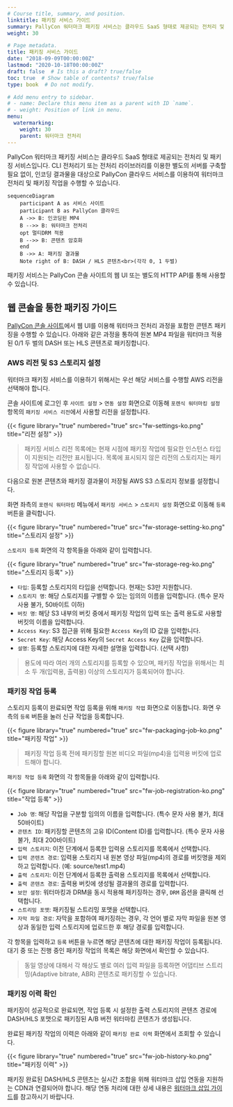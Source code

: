 ```yaml
---
# Course title, summary, and position.
linktitle: 패키징 서비스 가이드
summary: PallyCon 워터마크 패키징 서비스는 클라우드 SaaS 형태로 제공되는 전처리 및 패키징 서비스입니다.
weight: 30

# Page metadata.
title: 패키징 서비스 가이드
date: "2018-09-09T00:00:00Z"
lastmod: "2020-10-18T00:00:00Z"
draft: false  # Is this a draft? true/false
toc: true  # Show table of contents? true/false
type: book  # Do not modify.

# Add menu entry to sidebar.
# - name: Declare this menu item as a parent with ID `name`.
# - weight: Position of link in menu.
menu:
  watermarking:
    weight: 30
    parent: 워터마크 전처리
---
```


PallyCon 워터마크 패키징 서비스는 클라우드 SaaS 형태로 제공되는 전처리 및 패키징 서비스입니다. CLI 전처리기 또는 전처리 라이브러리를 이용한 별도의 서버를 구축할 필요 없이, 인코딩 결과물을 대상으로 PallyCon 클라우드 서비스를 이용하여 워터마크 전처리 및 패키징 작업을 수행할 수 있습니다.

```mermaid
sequenceDiagram
    participant A as 서비스 사이트
    participant B as PallyCon 클라우드
    A ->> B: 인코딩된 MP4
    B -->> B: 워터마크 전처리
    opt 멀티DRM 적용
    B -->> B: 콘텐츠 암호화
    end
    B ->> A: 패키징 결과물
    Note right of B: DASH / HLS 콘텐츠<br>(각각 0, 1 두벌)
```

패키징 서비스는 PallyCon 콘솔 사이트의 웹 UI 또는 별도의 HTTP API를 통해 사용할 수 있습니다.

## 웹 콘솔을 통한 패키징 가이드

[PallyCon 콘솔 사이트](https://console.pallycon.com)에서 웹 UI를 이용해 워터마크 전처리 과정을 포함한 콘텐츠 패키징을 수행할 수 있습니다. 아래와 같은 과정을 통하여 원본 MP4 파일을 워터마크 적용된 0/1 두 벌의 DASH 또는 HLS 콘텐츠로 패키징합니다.

### AWS 리전 및 S3 스토리지 설정

워터마크 패키징 서비스를 이용하기 위해서는 우선 해당 서비스를 수행할 AWS 리전을 선택해야 합니다. 

콘솔 사이트에 로그인 후 `사이트 설정` > `연동 설정` 화면으로 이동해 `포렌식 워터마킹 설정` 항목의 `패키징 서비스 리전`에서 사용할 리전을 설정합니다.

{{< figure library="true" numbered="true" src="fw-settings-ko.png" title="리전 설정" >}}

> 패키징 서비스 리전 목록에는 현재 시점에 패키징 작업에 필요한 인스턴스 타입이 지원되는 리전만 표시됩니다. 목록에 표시되지 않은 리전의 스토리지는 패키징 작업에 사용할 수 없습니다.

다음으로 원본 콘텐츠와 패키징 결과물이 저장될 AWS S3 스토리지 정보를 설정합니다.

화면 좌측의 `포렌식 워터마킹` 메뉴에서 `패키징 서비스` > `스토리지 설정` 화면으로 이동해 `등록` 버튼을 클릭합니다.

{{< figure library="true" numbered="true" src="fw-storage-setting-ko.png" title="스토리지 설정" >}}

`스토리지 등록` 화면의 각 항목들을 아래와 같이 입력합니다.

{{< figure library="true" numbered="true" src="fw-storage-reg-ko.png" title="스토리지 등록" >}}

- `타입`: 등록할 스토리지의 타입을 선택합니다. 현재는 S3만 지원합니다.
- `스토리지 명`: 해당 스토리지를 구별할 수 있는 임의의 이름을 입력합니다. (특수 문자 사용 불가, 50바이트 이하)
- `버킷 명`: 해당 S3 내부의 버킷 중에서 패키징 작업의 입력 또는 출력 용도로 사용할 버킷의 이름을 입력합니다.
- `Access Key`: S3 접근을 위해 필요한 `Access Key`의 ID 값을 입력합니다.
- `Secret Key`: 해당 Access Key의 `Secret Access Key` 값을 입력합니다.
- `설명`: 등록할 스토리지에 대한 자세한 설명을 입력합니다. (선택 사항)

> 용도에 따라 여러 개의 스토리지를 등록할 수 있으며, 패키징 작업을 위해서는 최소 두 개(입력용, 출력용) 이상의 스토리지가 등록되어야 합니다.

### 패키징 작업 등록

스토리지 등록이 완료되면 작업 등록을 위해 `패키징 작업` 화면으로 이동합니다. 화면 우측의 `등록` 버튼을 눌러 신규 작업을 등록합니다.

{{< figure library="true" numbered="true" src="fw-packaging-job-ko.png" title="패키징 작업" >}}

> 패키징 작업 등록 전에 패키징할 원본 비디오 파일(mp4)을 입력용 버킷에 업로드해야 합니다.

`패키징 작업 등록` 화면의 각 항목들을 아래와 같이 입력합니다.

{{< figure library="true" numbered="true" src="fw-job-registration-ko.png" title="작업 등록" >}}

- `Job 명`: 해당 작업을 구분할 임의의 이름을 입력합니다. (특수 문자 사용 불가, 최대 50바이트)
- `콘텐츠 ID`: 패키징할 콘텐츠의 고유 ID(Content ID)를 입력합니다. (특수 문자 사용 불가, 최대 200바이트)
- `입력 스토리지`: 이전 단계에서 등록한 입력용 스토리지를 목록에서 선택합니다.
- `입력 콘텐츠 경로`: 입력용 스토리지 내 원본 영상 파일(mp4)의 경로를 버킷명을 제외하고 입력합니다. (예: source/test1.mp4)
- `출력 스토리지`: 이전 단계에서 등록한 출력용 스토리지를 목록에서 선택합니다.
- `출력 콘텐츠 경로`: 출력용 버킷에 생성될 결과물의 경로를 입력합니다.
- `보안 설정`: 워터마킹과 DRM을 동시 적용해 패키징하는 경우, `DRM` 옵션을 클릭해 선택합니다.
- `스트리밍 포맷`: 패키징될 스트리밍 포맷을 선택합니다.
- `자막 파일 경로`: 자막을 포함하여 패키징하는 경우, 각 언어 별로 자막 파일을 원본 영상과 동일한 입력 스토리지에 업로드한 후 해당 경로를 입력합니다.

각 항목을 입력하고 `등록` 버튼을 누르면 해당 콘텐츠에 대한 패키징 작업이 등록됩니다. 대기 중 또는 진행 중인 패키징 작업의 목록은 해당 화면에서 확인할 수 있습니다.

> 동일 영상에 대해서 각 해상도 별로 여러 입력 파일을 등록하면 어댑티브 스트리밍(Adaptive bitrate, ABR) 콘텐츠로 패키징할 수 있습니다.

### 패키징 이력 확인

패키징이 성공적으로 완료되면, 작업 등록 시 설정한 출력 스토리지의 콘텐츠 경로에 DASH/HLS 포맷으로 패키징된 A/B 버전 워터마킹 콘텐츠가 생성됩니다.

완료된 패키징 작업의 이력은 아래와 같이 `패키징 완료 이력` 화면에서 조회할 수 있습니다.

{{< figure library="true" numbered="true" src="fw-job-history-ko.png" title="패키징 이력" >}}

패키징 완료된 DASH/HLS 콘텐츠는 실시간 조합을 위해 워터마크 삽입 연동을 지원하는 CDN과 연결되어야 합니다. 해당 연동 처리에 대한 상세 내용은 [워터마크 삽입 가이드](../../embedding)를 참고하시기 바랍니다.
